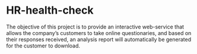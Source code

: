 # HR-health-check
The objective of this project is to provide an interactive web-service that allows the company’s customers to take online questionaries, and based on their responses received, an analysis report will automatically be generated for the customer to download. 

